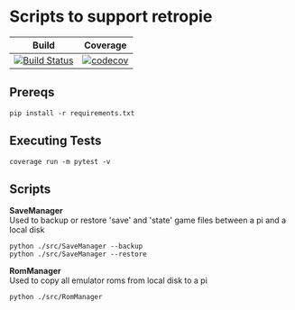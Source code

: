 # Scripts to support retropie    
  
| **Build** | **Coverage** |
|---|---|
| [![Build Status](https://travis-ci.org/OurFriendIrony/retropie-rom-manager.png)](https://travis-ci.org/OurFriendIrony/retropie-rom-manager) | [![codecov](https://codecov.io/gh/OurFriendIrony/retropie-rom-manager/branch/master/graph/badge.svg)](https://codecov.io/gh/OurFriendIrony/retropie-rom-manager) |
  
## Prereqs  
`pip install -r requirements.txt`  
  
## Executing Tests  
`coverage run -m pytest -v`  
  
## Scripts  
**SaveManager**  
Used to backup or restore 'save' and 'state' game files between a pi and a local disk
```
python ./src/SaveManager --backup
python ./src/SaveManager --restore
```
  
**RomManager**  
Used to copy all emulator roms from local disk to a pi
```
python ./src/RomManager
```

